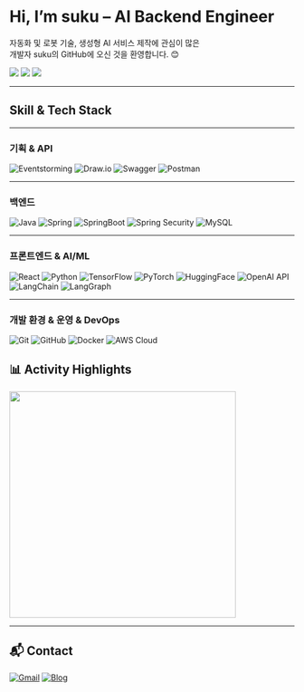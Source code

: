 <h1 align="left"> Hi, I’m suku – AI Backend Engineer </h1>
<p align="left">
  자동화 및 로봇 기술, 생성형 AI 서비스 제작에 관심이 많은 <br>
  개발자 suku의 GitHub에 오신 것을 환영합니다. 😊 
</p>

<p align="left">
  <img src="https://img.shields.io/badge/AIVLE SCHOOL-KT-red?style=flat-square" />
  <img src="https://img.shields.io/badge/GPT-Driven-blue?style=flat-square&logo=openai&logoColor=white" />
  <img src="https://img.shields.io/badge/Gemini-Driven-purple?style=flat-square&logo=google&logoColor=white" />
</p>


---
## Skill & Tech Stack

---
### 기획 & API
![Eventstorming](https://img.shields.io/badge/Eventstorming-orange.svg?style=flat&logoColor=white)
![Draw.io](https://img.shields.io/badge/Draw.io-FFC107.svg?style=flat&logo=diagrams.net&logoColor=white)
![Swagger](https://img.shields.io/badge/Swagger-85EA2D.svg?style=flat&logo=swagger&logoColor=black)
![Postman](https://img.shields.io/badge/Postman-FF6C37.svg?style=flat&logo=postman&logoColor=white)

---
### 백엔드
![Java](https://img.shields.io/badge/Java-007396.svg?style=flat&logo=OpenJDK&logoColor=white)
![Spring](https://img.shields.io/badge/Spring-6DB33F.svg?style=flat&logo=spring&logoColor=white)
![SpringBoot](https://img.shields.io/badge/SpringBoot-6DB33F.svg?style=flat&logo=springboot&logoColor=white)
![Spring Security](https://img.shields.io/badge/Spring_Security-6DB33F.svg?style=flat&logo=spring-security&logoColor=white)
![MySQL](https://img.shields.io/badge/MySQL-4479A1.svg?style=flat&logo=mysql&logoColor=white)

---
### 프론트엔드 & AI/ML
![React](https://img.shields.io/badge/React-61DAFB.svg?style=flat&logo=react&logoColor=black)
![Python](https://img.shields.io/badge/Python-3776AB.svg?style=flat&logo=python&logoColor=white)
![TensorFlow](https://img.shields.io/badge/TensorFlow-FF6F00.svg?style=flat&logo=tensorflow&logoColor=white)
![PyTorch](https://img.shields.io/badge/PyTorch-EE4C2C.svg?style=flat&logo=pytorch&logoColor=white)
![HuggingFace](https://img.shields.io/badge/HuggingFace-FFD21A.svg?style=flat&logo=huggingface&logoColor=black)
![OpenAI API](https://img.shields.io/badge/OpenAI_API-412991.svg?style=flat&logo=openai&logoColor=white)
![LangChain](https://img.shields.io/badge/LangChain-2A0D57.svg?style=flat&logo=langchain&logoColor=white)
![LangGraph](https://img.shields.io/badge/LangGraph-1A1A1A.svg?style=flat&logoColor=white)

---
### 개발 환경 & 운영 & DevOps
![Git](https://img.shields.io/badge/Git-F05032.svg?style=flat&logo=git&logoColor=white)
![GitHub](https://img.shields.io/badge/GitHub-181717.svg?style=flat&logo=github&logoColor=white)
![Docker](https://img.shields.io/badge/Docker-2496ED.svg?style=flat&logo=docker&logoColor=white)
![AWS Cloud](https://img.shields.io/badge/AWS_Cloud-FF9900.svg?style=flat&logo=amazon-aws&logoColor=white)

## 📊 Activity Highlights

<p align="left">
  <img src="https://github-readme-stats.vercel.app/api?username=suku-7&show_icons=true&theme=tokyonight&count_private=true" width="400"/>
</p>

---

## 📬 Contact

[![Gmail](https://img.shields.io/badge/ryumon6550@gmail.com-D14836?style=flat-square&logo=gmail&logoColor=white)](mailto:ryumon6550@gmail.com)
[![Blog](https://img.shields.io/badge/Dev%20Blog-Tistory-orange?style=flat-square&logo=tistory&logoColor=white)](https://sukuai.tistory.com/)

